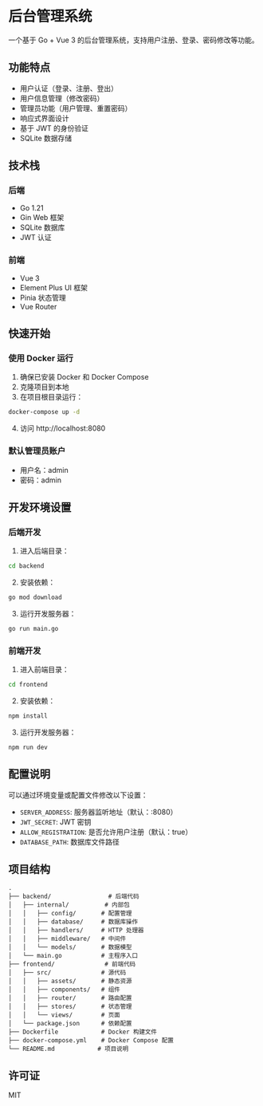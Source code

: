 # 后台管理系统

一个基于 Go + Vue 3 的后台管理系统，支持用户注册、登录、密码修改等功能。

## 功能特点

- 用户认证（登录、注册、登出）
- 用户信息管理（修改密码）
- 管理员功能（用户管理、重置密码）
- 响应式界面设计
- 基于 JWT 的身份验证
- SQLite 数据存储

## 技术栈

### 后端
- Go 1.21
- Gin Web 框架
- SQLite 数据库
- JWT 认证

### 前端
- Vue 3
- Element Plus UI 框架
- Pinia 状态管理
- Vue Router

## 快速开始

### 使用 Docker 运行

1. 确保已安装 Docker 和 Docker Compose
2. 克隆项目到本地
3. 在项目根目录运行：

```bash
docker-compose up -d
```

4. 访问 http://localhost:8080

### 默认管理员账户

- 用户名：admin
- 密码：admin

## 开发环境设置

### 后端开发

1. 进入后端目录：
```bash
cd backend
```

2. 安装依赖：
```bash
go mod download
```

3. 运行开发服务器：
```bash
go run main.go
```

### 前端开发

1. 进入前端目录：
```bash
cd frontend
```

2. 安装依赖：
```bash
npm install
```

3. 运行开发服务器：
```bash
npm run dev
```

## 配置说明

可以通过环境变量或配置文件修改以下设置：

- `SERVER_ADDRESS`: 服务器监听地址（默认：:8080）
- `JWT_SECRET`: JWT 密钥
- `ALLOW_REGISTRATION`: 是否允许用户注册（默认：true）
- `DATABASE_PATH`: 数据库文件路径

## 项目结构

```
.
├── backend/                # 后端代码
│   ├── internal/          # 内部包
│   │   ├── config/       # 配置管理
│   │   ├── database/     # 数据库操作
│   │   ├── handlers/     # HTTP 处理器
│   │   ├── middleware/   # 中间件
│   │   └── models/       # 数据模型
│   └── main.go           # 主程序入口
├── frontend/              # 前端代码
│   ├── src/              # 源代码
│   │   ├── assets/       # 静态资源
│   │   ├── components/   # 组件
│   │   ├── router/       # 路由配置
│   │   ├── stores/       # 状态管理
│   │   └── views/        # 页面
│   └── package.json      # 依赖配置
├── Dockerfile            # Docker 构建文件
├── docker-compose.yml    # Docker Compose 配置
└── README.md            # 项目说明
```

## 许可证

MIT 